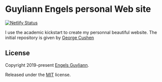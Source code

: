 # Guyliann Engels personal Web site 

[![Netlify Status](https://api.netlify.com/api/v1/badges/bdaa43f8-468d-4f48-babb-a54ebd3bfbe9/deploy-status)](https://app.netlify.com/sites/guyliann/deploys)


I use the academic kickstart to create my personnal beautiful website. The initial repository is given by [George Cushen](https://georgecushen.com)


## License

Copyright 2019-present [Engels Guyliann](http://guyliann.be).

Released under the [MIT](https://github.com/sourcethemes/academic-kickstart/blob/master/LICENSE.md) license.
